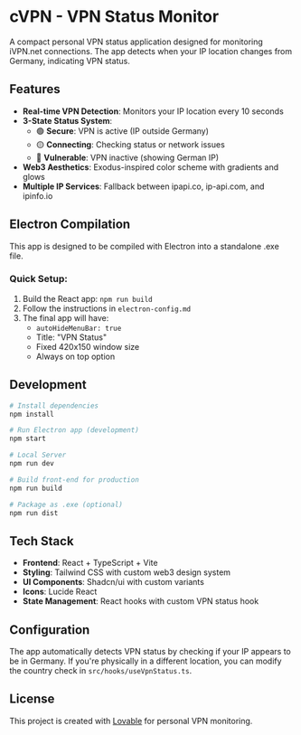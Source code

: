 # cVPN - VPN Status Monitor

A compact personal VPN status application designed for monitoring iVPN.net connections. The app detects when your IP location changes from Germany, indicating VPN status.

## Features

- **Real-time VPN Detection**: Monitors your IP location every 10 seconds
- **3-State Status System**:
  - 🟢 **Secure**: VPN is active (IP outside Germany)
  - 🟡 **Connecting**: Checking status or network issues
  - 🔴 **Vulnerable**: VPN inactive (showing German IP)
- **Web3 Aesthetics**: Exodus-inspired color scheme with gradients and glows
- **Multiple IP Services**: Fallback between ipapi.co, ip-api.com, and ipinfo.io

## Electron Compilation

This app is designed to be compiled with Electron into a standalone .exe file.

### Quick Setup:
1. Build the React app: `npm run build`
2. Follow the instructions in `electron-config.md`
3. The final app will have:
   - `autoHideMenuBar: true`
   - Title: "VPN Status"
   - Fixed 420x150 window size
   - Always on top option

## Development

```bash
# Install dependencies
npm install

# Run Electron app (development)
npm start

# Local Server
npm run dev

# Build front-end for production
npm run build

# Package as .exe (optional)
npm run dist

```

## Tech Stack

- **Frontend**: React + TypeScript + Vite
- **Styling**: Tailwind CSS with custom web3 design system
- **UI Components**: Shadcn/ui with custom variants
- **Icons**: Lucide React
- **State Management**: React hooks with custom VPN status hook

## Configuration

The app automatically detects VPN status by checking if your IP appears to be in Germany. If you're physically in a different location, you can modify the country check in `src/hooks/useVpnStatus.ts`.

## License

This project is created with [Lovable](https://lovable.dev) for personal VPN monitoring.

